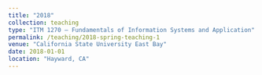 ```yaml
---
title: "2018"
collection: teaching
type: "ITM 1270 – Fundamentals of Information Systems and Application"
permalink: /teaching/2018-spring-teaching-1
venue: "California State University East Bay"
date: 2018-01-01
location: "Hayward, CA"
---
```

